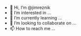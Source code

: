 - 👋 Hi, I’m @jimreznik
- 👀 I’m interested in ...
- 🌱 I’m currently learning ...
- 💞️ I’m looking to collaborate on ...
- 📫 How to reach me ...

<!---
jimreznik/jimreznik is a ✨ special ✨ repository because its `README.md` (this file) appears on your GitHub profile.
You can click the Preview link to take a look at your changes.
--->
